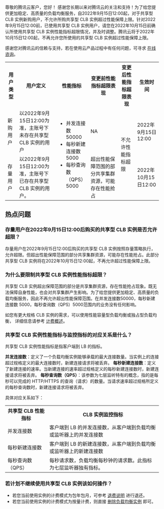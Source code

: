 尊敬的腾讯云客户，您好！
感谢您长期以来对腾讯云的关注和支持！为了给您提供更加稳定、高质量的负载均衡服务，自2022年9月15日12:00起，对于共享型 CLB 实例新购用户，不允许所购共享型 CLB 实例超过性能保障上限。针对2022年9月15日12:00前，已使用共享型 CLB 实例用户，请您在2022年10月15日前确认所使用共享型 CLB 实例性能指标超限情况，并及时调整。腾讯云将于2022年10月15日12:00起，不再允许您所使用的共享型 CLB 实例超过性能保障上限。

感谢您对腾讯云的信赖与支持，若在使用云产品过程中有任何问题，可寻求 [在线咨询](https://cloud.tencent.com/online-service)。
<table>
<tr>
<th>用户类型</th>
<th>用户定义</th>
<th>性能指标</th>
<th>变更前性能指标超限表现</th>
<th>变更后性能指标超限表现</th>
<th>生效时间</th>
</tr>
<tr>
<td>新购用户</td>
<td>以2022年9月15日12:00为准，主账号下未存在共享型 CLB 实例的用户</td>
<td rowspan="2" width="20%"><ul>
<li>并发连接数50000</li>
<li>每秒新建连接数 5000</li>
<li>每秒查询数（QPS）5000</li>
</ul></td>
<td>NA</td>
<td rowspan="2">不允许性能指标超限</td>
<td>2022年9月15日12:00</td>
</tr>
<tr>
<td>存量用户</td>
<td>以2022年9月15日12:00为准，主账号下已存在共享型 CLB 实例的用户。</td>
<td>超出性能保障范围的部分共享集群资源，可能存在性能抢占</td>
<td>2022年10月15日12:00</td>
</tr>
</table>


## 热点问题
### 存量用户在2022年9月15日12:00后购买的共享型 CLB 实例是否允许超限？
存量用户在2022年9月15日12:00后购买的共享型 CLB 实例按照存量策略执行，允许超限。但超出性能保障范围的部分共享集群资源，可能存在性能抢占。此部分共享型 CLB 实例将在2022年10月15日12:00起，不再允许超过性能保障上限。


### 为什么要限制共享型 CLB 实例性能指标超限？
共享型 CLB 实例超出保障范围的部分是共享集群资源，存在性能抢占现象。既无法保障自身性能，也会对共享集群产生影响。为了给您提供更加稳定、高质量的负载均衡服务，因此不再允许超出性能保障范围。在并发连接数50000，每秒新建连接数 5000，每秒查询数（QPS）5000范围内的业务没有任何影响。

如您有更大规格 CLB 实例的需求，可以使用性能容量型负载均衡或独占型负载均衡， 详细信息请参考 [计费概述](https://cloud.tencent.com/document/product/214/42934)。



### 共享型 CLB 实例性能指标与监控指标的对应关系是什么？
共享型 CLB 实例性能指标是指客户端到 LB 的指标。

**并发连接数**：定义了一个负载均衡实例能够承载的最大连接数量。当实例上的连接超过规格定义的最大连接数时，新建连接请求将被丢弃。
**每秒新建连接数**：定义了新建连接的速率。当新建连接的速率超过规格定义的每秒新建连接数时，新建连接请求将被丢弃。
**每秒查询数（QPS）**：该参数为七层监听特有的概念，指的是每秒可以完成的 HTTP/HTTPS 的查询（请求）的数量。当请求速率超过规格所定义的每秒查询数时，新建连接请求将被丢弃。

具体对应关系如下：
<table>
<tr>
<th>共享型 CLB 性能指标</th>
<th>CLB 实例监控指标</th>
</tr>
<tr>
<td>并发连接数</td>
<td>客户端到 LB 的并发连接数，从客户端到负载均衡或监听器上的并发连接数</td>
</tr>
<tr>
<td>每秒新建连接数</td>
<td>客户端到 LB 的新建连接数，从客户端到负载均衡或监听器上的新建连接数</td>
</tr>
<tr>
<td>每秒查询数（QPS）</td>
<td>每秒请求数，负载均衡每秒钟的请求数。此指标为七层监听器独有指标。</td>
</tr>
</table>

### 若计划不继续使用共享型 CLB 实例该如何操作？
- 若您当前使用实例的计费模式为包年包月，可参考 [退费说明](https://cloud.tencent.com/document/product/214/42951) 进行退还。
- 若您当前使用实例的计费模式为按量计费，则直接 [删除负载均衡实例](https://cloud.tencent.com/document/product/214/15369) 即可。
